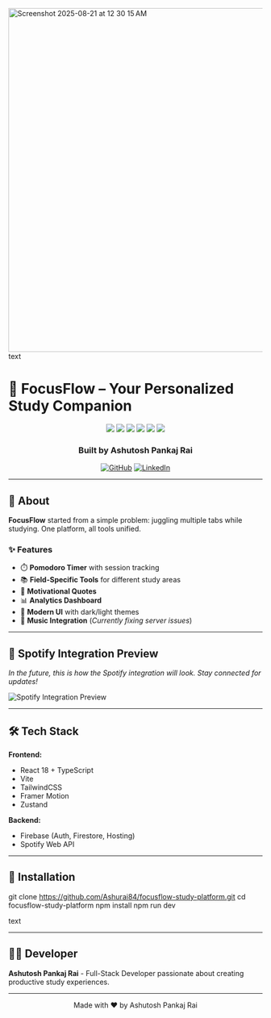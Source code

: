 <img width="1362" height="682" alt="Screenshot 2025-08-21 at 12 30 15 AM" src="https://github.com/user-attachments/assets/47296443-5257-455c-995a-0afa4a16d2df" />text
# 🚀 FocusFlow – Your Personalized Study Companion

<div align="center">
  <img src="https://img.shields.io/badge/React-18.x-61DAFB?style=for-the-badge&logo=react&logoColor=black" />
  <img src="https://img.shields.io/badge/TypeScript-5.x-3178C6?style=for-the-badge&logo=typescript&logoColor=white" />
  <img src="https://img.shields.io/badge/Vite-5.x-646CFF?style=for-the-badge&logo=vite&logoColor=white" />
  <img src="https://img.shields.io/badge/Firebase-9.x-FFCA28?style=for-the-badge&logo=firebase&logoColor=black" />
  <img src="https://img.shields.io/badge/TailwindCSS-3.x-06B6D4?style=for-the-badge&logo=tailwindcss&logoColor=white" />
  <img src="https://img.shields.io/badge/Framer_Motion-10.x-0055FF?style=for-the-badge&logo=framer&logoColor=white" />
</div>

<div align="center">
  <h3>Built by <strong>Ashutosh Pankaj Rai</strong></h3>
  
  [![GitHub](https://img.shields.io/badge/GitHub-Ashurai84-181717?style=for-the-badge&logo=github)](https://github.com/Ashurai84)
  [![LinkedIn](https://img.shields.io/badge/LinkedIn-Connect-0A66C2?style=for-the-badge&logo=linkedin)](https://linkedin.com/in/ashutosh-rai)
</div>

---

## 📌 About

**FocusFlow** started from a simple problem: juggling multiple tabs while studying. One platform, all tools unified.

### ✨ Features
- ⏱️ **Pomodoro Timer** with session tracking
- 📚 **Field-Specific Tools** for different study areas
- 💬 **Motivational Quotes** 
- 📊 **Analytics Dashboard** 
- 🎨 **Modern UI** with dark/light themes
- 🎵 **Music Integration** (*Currently fixing server issues*)

---



## 🎵 Spotify Integration Preview

*In the future, this is how the Spotify integration will look. Stay connected for updates!*

![Spotify Integration Preview](https://ik.imagekit.io/ruaxqewuc/Screenshot%202025-08-21%20at%2012.30.15%E2%80%AFAM.png?updatedAt=1755718255337)



---

## 🛠️ Tech Stack

**Frontend:**
- React 18 + TypeScript
- Vite
- TailwindCSS
- Framer Motion
- Zustand

**Backend:**
- Firebase (Auth, Firestore, Hosting)
- Spotify Web API

---

## 🚀 Installation

git clone https://github.com/Ashurai84/focusflow-study-platform.git
cd focusflow-study-platform
npm install
npm run dev

text

---

## 👨‍💻 Developer

**Ashutosh Pankaj Rai** - Full-Stack Developer passionate about creating productive study experiences.

---

<div align="center">
  Made with ❤️ by Ashutosh Pankaj Rai
</div>
